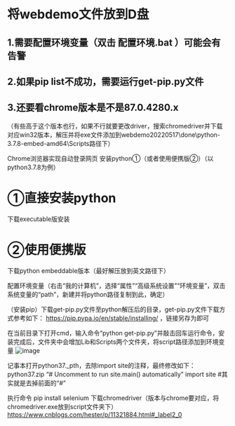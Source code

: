 # 将webdemo文件放到D盘
## 1.需要配置环境变量（双击 配置环境.bat ）可能会有告警
## 2.如果pip list不成功，需要运行get-pip.py文件
## 3.还要看chrome版本是不是87.0.4280.x
（有些高于这个版本也行，如果不行就要更改driver，搜索chromedriver并下载对应win32版本，解压并将exe文件添加到webdemo20220517\done\python-3.7.8-embed-amd64\Scripts路径下）





Chrome浏览器实现自动登录网页
安装python①（或者使用便携版②）（以python3.7.8为例）
# ①直接安装python
下载executable版安装




# ②使用便携版
下载python embeddable版本（最好解压放到英文路径下）

配置环境变量（右击“我的计算机”，选择“属性”“高级系统设置”“环境变量”，双击系统变量的“path”，新建并将python路径复制到此，确定）

（安装pip）下载get-pip.py文件至python解压后的目录，get-pip.py文件下载方式参考如下：
https://pip.pypa.io/en/stable/installing/ ，链接另存为即可

在当前目录下打开cmd，输入命令“python get-pip.py”并敲击回车运行命令，安装完成后，文件夹中会增加Lib和Scripts两个文件夹，将script路径添加到环境变量
![image](https://github.com/zongru666/test/assets/166798572/39bfa7ac-9ee3-45bf-898b-b581e7ab4adb)

记事本打开python37._pth，去除import site的注释，最终修改如下：
python37.zip
“# Uncomment to run site.main() automatically”
import site  #其实就是去掉前面的“#”

执行命令
pip install selenium
下载chromedriver（版本与chrome要对应，将chromedriver.exe放到script文件夹下）
https://www.cnblogs.com/hester/p/11321884.html#_label2_0







